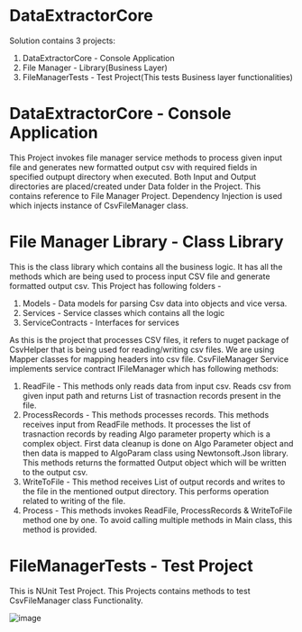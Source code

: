 # DataExtractorCore

Solution contains 3 projects:
  1. DataExtractorCore - Console Application
  2. File Manager - Library(Business Layer)
  3. FileManagerTests - Test Project(This tests Business layer functionalities)


# DataExtractorCore - Console Application
This Project invokes file manager service methods to process given input file and generates new formatted output csv with required fields in specified outpupt directory when executed. Both Input and Output directories are placed/created under Data folder in the Project. This contains reference  to File Manager Project. Dependency Injection is used which injects instance of CsvFileManager class.


# File Manager Library - Class Library
This is the class library which contains all the business logic. It has all the methods which are being used to process input CSV file and generate formatted output csv.
This Project has following folders -
  1. Models - Data models for parsing Csv data into objects and vice versa. 
  2. Services - Service classes which contains all the logic
  3. ServiceContracts - Interfaces for services

As this is the project that processes CSV files, it refers to nuget package of CsvHelper that is being used for reading/writing csv files. We are using Mapper classes for mapping headers into csv file. CsvFileManager Service implements service contract IFileManager which has following methods:

  1. ReadFile - This methods only reads data from input csv. Reads csv from given input path and returns List of trasnaction records present in the file.
  2. ProcessRecords - This methods processes records. This methods receives input from ReadFile methods. It processes the list of trasnaction records by reading Algo parameter property which is a complex object. First data cleanup is done on Algo Parameter object and then data is mapped to AlgoParam class using Newtonsoft.Json library. This methods returns the formatted Output object which will be written to the output csv. 
  3. WriteToFile - This method receives List of output records and writes to the file in the mentioned output directory. This performs operation related to writing of the file.
  4. Process - This methods invokes ReadFile, ProcessRecords & WriteToFile method one by one. To avoid calling multiple methods in Main class, this method is provided.

# FileManagerTests - Test Project
This is NUnit Test Project. This Projects contains methods to test CsvFileManager class Functionality. 

![image](https://user-images.githubusercontent.com/11799381/165885985-038939d7-dc4c-4e08-aec1-620e5e7c5422.png)

